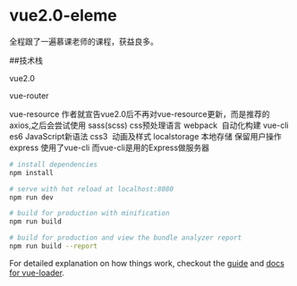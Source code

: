 # vue2.0-eleme

全程跟了一遍慕课老师的课程，获益良多。

##技术栈

vue2.0

vue-router

vue-resource 作者就宣告vue2.0后不再对vue-resource更新，而是推荐的axios,之后会尝试使用
sass(scss) css预处理语言
webpack  自动化构建 vue-cli
es6 JavaScript新语法
css3  动画及样式
localstorage 本地存储 保留用户操作
express 使用了vue-cli 而vue-cli是用的Express做服务器

``` bash
# install dependencies
npm install

# serve with hot reload at localhost:8080
npm run dev

# build for production with minification
npm run build

# build for production and view the bundle analyzer report
npm run build --report
```

For detailed explanation on how things work, checkout the [guide](http://vuejs-templates.github.io/webpack/) and [docs for vue-loader](http://vuejs.github.io/vue-loader).

